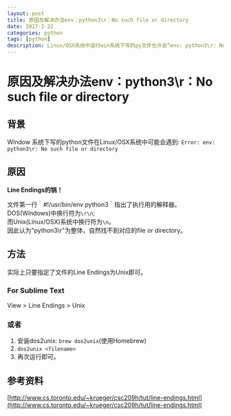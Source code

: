```yaml
---
layout: post
title: 原因及解决办法env：python3\r：No such file or directory
date: 2017-2-22
categories: python
tags: [python]
description: Linux/OSX系统中运行win系统下写的py文件也许会“env: python3\r: No such file or directory”，本文解释该现象原因并给出解决方法。
---
```


# 原因及解决办法env：python3\r：No such file or directory

## 背景
Window 系统下写的python文件在Linux/OSX系统中可能会遇到:
`Error: env: python3\r: No such file or directory`

## 原因
**Line Endings的锅！**

文件第一行｀#!/usr/bin/env python3｀指出了执行用的解释器。   
DOS(Windows)中换行符为`\r\n`;   
而Unix(Linux/OSX)系统中换行符为`\n`。   
因此认为"python3\r"为整体，自然找不到对应的file or directory。

## 方法
实际上只要指定了文件的Line Endings为Unix即可。
### For Sublime Text
View > Line Endings > Unix

### 或者
1. 安装dos2unix: `brew dos2unix`(使用Homebrew)
2. `dos2unix <filename>`
3. 再次运行即可。

## 参考资料
[http://www.cs.toronto.edu/~krueger/csc209h/tut/line-endings.html](http://www.cs.toronto.edu/~krueger/csc209h/tut/line-endings.html)